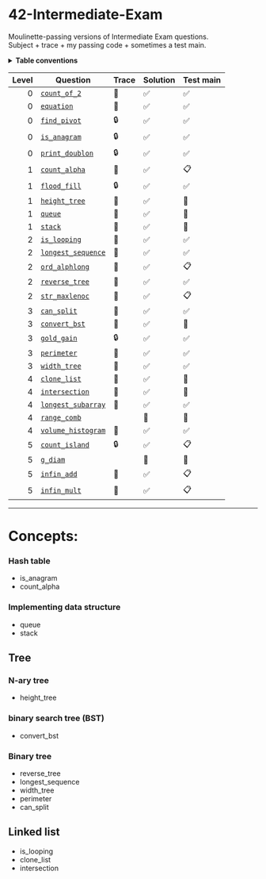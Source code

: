 # 42-Intermediate-Exam
Moulinette-passing versions of Intermediate Exam questions.<br>Subject + trace + my passing code + sometimes a test main.

<details><summary><b>Table conventions</b></summary>

Trace test accessibility refers to, "When I look at the trace for this question, can I tell what the tests are?"
* :open_file_folder: means yes—the tests are accessible.
* :lock: means no—the tests are locked away in files. It might look something like:
```
= Test 1 ===================================================
$> ./3sdnrgu2oip0738azjrotz8n test_correct_a_00.txt test_correct_b_00.txt
$> diff -U 3 user_output_test1 test1.output | cat -e
```
* :crystal_ball: means the traces show _something_, but not enough to recreate the test ourselves. This is particularly common among questions that take structs as input.
</details>

Level | Question | Trace | Solution | Test main
----: | -------- | ----- | -------- | ---------
0 | [`count_of_2`](./level0/count_of_2)             | :open_file_folder: | :white_check_mark: | :white_check_mark:
0 | [`equation`](./level0/equation)                 | :open_file_folder: | :white_check_mark: | :white_check_mark:
0 | [`find_pivot`](./level0/find_pivot)             | :lock:             | :white_check_mark: | :white_check_mark:
0 | [`is_anagram`](./level0/is_anagram)             | :lock:             | :white_check_mark: | :white_check_mark:
0 | [`print_doublon`](./level0/print_doublon)       | :lock:             | :white_check_mark: | :white_check_mark:
1 | [`count_alpha`](./level1/count_alpha)           | :open_file_folder: | :white_check_mark: | :clipboard:
1 | [`flood_fill`](./level1/flood_fill)             | :lock:             | :white_check_mark: | :white_check_mark:
1 | [`height_tree`](./level1/height_tree)           | :crystal_ball:     | :white_check_mark: | :no_entry_sign:
1 | [`queue`](./level1/queue)                       | :crystal_ball:     | :white_check_mark: | :no_entry_sign:
1 | [`stack`](./level1/stack)                       | :crystal_ball:     | :white_check_mark: | :no_entry_sign:
2 | [`is_looping`](./level2/is_looping)             | :crystal_ball:     | :white_check_mark: | :white_check_mark:
2 | [`longest_sequence`](./level2/longest_sequence) | :crystal_ball:     | :white_check_mark: | :white_check_mark:
2 | [`ord_alphlong`](./level2/ord_alphlong)         | :open_file_folder: | :white_check_mark: | :clipboard:
2 | [`reverse_tree`](./level2/reverse_tree)         | :crystal_ball:     | :white_check_mark: | :white_check_mark:
2 | [`str_maxlenoc`](./level2/str_maxlenoc)         | :open_file_folder: | :white_check_mark: | :clipboard:
3 | [`can_split`](./level3/can_split)               | :crystal_ball:     | :white_check_mark: | :white_check_mark:
3 | [`convert_bst`](./level3/convert_bst)           | :crystal_ball:     | :white_check_mark: | :no_entry_sign:
3 | [`gold_gain`](./level3/gold_gain)               | :lock:             | :white_check_mark: | :white_check_mark:
3 | [`perimeter`](./level3/perimeter)               | :crystal_ball:     | :white_check_mark: | :white_check_mark:
3 | [`width_tree`](./level3/width_tree)             | :crystal_ball:     | :white_check_mark: | :white_check_mark:
4 | [`clone_list`](./level4/clone_list)             | :crystal_ball:     | :white_check_mark: | :no_entry_sign:
4 | [`intersection`](./level4/intersection)         | :crystal_ball:     | :white_check_mark: | :no_entry_sign:
4 | [`longest_subarray`](./level4/longest_subarray) | :open_file_folder: | :white_check_mark: | :white_check_mark:
4 | [`range_comb`](./level4/range_comb)             |                    | :no_entry_sign:    | :no_entry_sign:
4 | [`volume_histogram`](./level4/volume_histogram) | :open_file_folder: | :white_check_mark: | :white_check_mark:
5 | [`count_island`](./level5/count_island)         | :lock:             | :white_check_mark: | :clipboard:
5 | [`g_diam`](./level5/g_diam)                     |                    | :no_entry_sign:    | :no_entry_sign:
5 | [`infin_add`](./level5/infin_add)               | :open_file_folder: | :white_check_mark: | :clipboard:
5 | [`infin_mult`](./level5/infin_mult)             | :open_file_folder: | :white_check_mark: | :clipboard:

***
# Concepts:
### Hash table
* is_anagram
* count_alpha

### Implementing data structure
* queue
* stack

## Tree
### N-ary tree
* height_tree

### binary search tree (BST)
* convert_bst

### Binary tree
* reverse_tree
* longest_sequence
* width_tree
* perimeter
* can_split

## Linked list
* is_looping
* clone_list
* intersection
